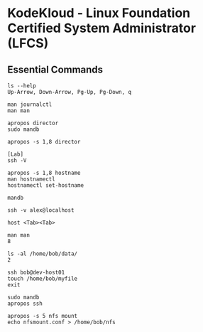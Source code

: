 # KodeKloud - Linux Foundation Certified System Administrator (LFCS)

## Essential Commands

```
ls --help
Up-Arrow, Down-Arrow, Pg-Up, Pg-Down, q

man journalctl
man man

apropos director
sudo mandb

apropos -s 1,8 director
```

```
[Lab]
ssh -V

apropos -s 1,8 hostname
man hostnamectl
hostnamectl set-hostname

mandb

ssh -v alex@localhost

host <Tab><Tab>

man man
8

ls -al /home/bob/data/
2

ssh bob@dev-host01
touch /home/bob/myfile
exit

sudo mandb
apropos ssh

apropos -s 5 nfs mount
echo nfsmount.conf > /home/bob/nfs
```
